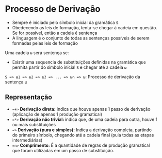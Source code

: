 # Processo de Derivação

- Sempre é iniciado pelo símbolo inicial da gramática `S`
- Obedecendo as leis de formação, tenta-se chegar à cadeia em questão. Se for possível, então a cadeia é sentença
- A linguagem é o conjunto de todas as sentenças possíveis de serem formadas pelas leis de formação

Uma cadeia `ω` será sentença se:

- Existir uma sequencia de substituições definidas na gramática que permita partir do simbolo inicial `S` e chegar até a cadeia `ω`

`S => ω1 => ω2 => ω3 => ... => ωn => ω`: Processo de derivação da sentença `ω`

## Representação

- `=+>` **Derivação direta:** indica que houve apenas 1 passo de derivação (aplicação de apenas 1 produção gramatical)
- `=*>` **Derivação não trivial:** indica que, de uma cadeia para outra, houve 1 ou mais substituições
- `=>` **Derivação (pura e simples):** Indica a derivação completa, partindo do primeiro símbolo, chegando até a cadeia final (pula todas as etapas intermediárias)
- `=n>` **Comprimento:** É a quantidade de regras de produção gramatical que foram utilizadas em um passo de substituição.
